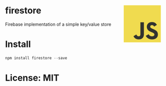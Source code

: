 # firestore <img src="https://raw.githubusercontent.com/voodootikigod/logo.js/master/js.png" align="right" height="120">
Firebase implementation of a simple key/value store

# Install


```js
npm install firestore --save
```

# License: MIT
